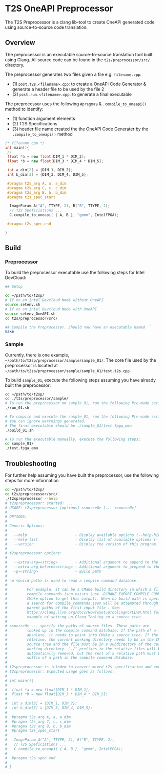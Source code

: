 # T2S OneAPI Preprocessor

The T2S Preprocessor is a clang lib-tool to create OneAPI generated code using source-to-source code translation.

## Overview

The preprocessor is an executable source-to-source translation tool built using Clang.
All source code can be found in the `t2s/preprocessor/src/` directory.

The preprocessor generates two files given a file e.g. `filename.cpp`:
- (1) `post.t2s.<filename>.cpp`: to create a OneAPI Code Generator & generate a header file to be used by the file 2
- (2) `post.run.<filename>.cpp`: to generate a final executable 

The preprocessor uses the following `#pragma`s & `.compile_to_oneapi()` method to identify:
- (1) function argument elements
- (2) T2S Specifications
- (3) header file name created the the OneAPI Code Generater by the `.compile_to_oneapi()` method

```C++
/* filename.cpp */
int main(){
 // 
 float *a = new float[DIM_1 * DIM_2];
 float *b = new float[DIM_3 * DIM_4 * DIM_5];

 int a_dim[2] = {DIM_1, DIM_2};
 int b_dim[3] = {DIM_3, DIM_4, DIM_5};

 #pragma t2s_arg A, a, a_dim
 #pragma t2s_arg C, c, c_dim
 #pragma t2s_arg B, b, b_dim
 #pragma t2s_spec_start

  ImageParam A("A", TTYPE, 2), B("B", TTYPE, 2);
  // T2S Speficiations ... 
  C.compile_to_oneapi( { A, B }, "gemm", IntelFPGA);

 #pragma t2s_spec_end

}
```

## Build

### Preprocessor

To build the preprocessor executable use the following steps for Intel DevCloud:
```bash
## Setup

cd ~/path/to/t2sp/
# If on an Intel Devcloud Node without OneAPI
source setenv.sh 
# If on an Intel Devcloud Node with OneAPI
source setenv_OneAPI.sh 
cd t2s/preprocessor/src/

## Compile the Preprocessor. Should now have an executable named ``
make 


```

### Sample

Currently, there is one example, `~/path/to/t2sp/preprocessor/sample/sample_01/`. 
The core file used by the preprocessor is located at `~/path/to/t2sp/preprocessor/sample/sample_01/test.t2s.cpp`.

To build `sample_01`, execute the following steps assuming you have already built the preprocessor:

```bash
cd ~/path/to/t2sp/
cd ./t2s/preprocessor/sample/
# To run the preprocessor on sample_01, run the following Pre-made script
./run_01.sh 

# To compile and execute the sample_01, run the following Pre-made script:
# You can ignore warrnings generated.
# The final executable should be ./sample_01/test.fpga_emu 
./build_01.sh

# To run the executable manually, execute the following steps:
cd sample_01/
./test.fpga_emu
```

## Troubleshooting

For further help assuming you have built the preprocessor, use the following steps for more information

```bash
cd ~/path/to/t2sp/
cd t2s/preprocessor/src/
./t2spreprocessor --help
# t2spreprocessor: started! ...
# USAGE: t2spreprocessor [options] <source0> [... <sourceN>]
#
# OPTIONS:
#
# Generic Options:
#
#   --help                      - Display available options (--help-hidden for more)
#   --help-list                 - Display list of available options (--help-list-hidden for more)
#   --version                   - Display the version of this program
#
# t2spreprocessor options:
#
#   --extra-arg=<string>        - Additional argument to append to the compiler command line
#   --extra-arg-before=<string> - Additional argument to prepend to the compiler command line
#   -p=<string>                 - Build path
#
# -p <build-path> is used to read a compile command database.
#
#         For example, it can be a CMake build directory in which a file named
#         compile_commands.json exists (use -DCMAKE_EXPORT_COMPILE_COMMANDS=ON
#         CMake option to get this output). When no build path is specified,
#         a search for compile_commands.json will be attempted through all
#         parent paths of the first input file . See:
#         https://clang.llvm.org/docs/HowToSetupToolingForLLVM.html for an
#         example of setting up Clang Tooling on a source tree.
#
# <source0> ... specify the paths of source files. These paths are
#         looked up in the compile command database. If the path of a file is
#         absolute, it needs to point into CMake's source tree. If the path is
#         relative, the current working directory needs to be in the CMake
#         source tree and the file must be in a subdirectory of the current
#         working directory. "./" prefixes in the relative files will be
#         automatically removed, but the rest of a relative path must be a
#         suffix of a path in the compile command database.
#
# t2spreprocessor is inteded to convert mixed t2s specification and execution code into compiliable code
# t2spreprocessor: Expected usage goes as follows: 
#
# int main(){
#
#  float *a = new float[DIM_1 * DIM_2];
#  float *b = new float[DIM_3 * DIM_4 * DIM_5];
#
#  int a_dim[2] = {DIM_1, DIM_2};
#  int b_dim[3] = {DIM_3, DIM_4, DIM_5};
#
#  #pragma t2s_arg A, a, a_dim
#  #pragma t2s_arg C, c, c_dim
#  #pragma t2s_arg B, b, b_dim
#  #pragma t2s_spec_start
#
#   ImageParam A("A", TTYPE, 2), B("B", TTYPE, 2);
#   // T2S Speficiations ... 
#   C.compile_to_oneapi( { A, B }, "gemm", IntelFPGA);
#
#  #pragma t2s_spec_end
#
# }
```

